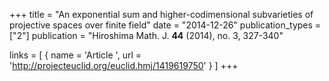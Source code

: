 +++
title = "An exponential sum and higher-codimensional subvarieties of projective spaces over finite field"
date = "2014-12-26"
publication_types = ["2"]
publication = "Hiroshima Math. J. **44** (2014), no. 3, 327-340"

links = [ { name = 'Article <i class="ai ai-open-access"></i>', url = 'http://projecteuclid.org/euclid.hmj/1419619750' } ]
+++
